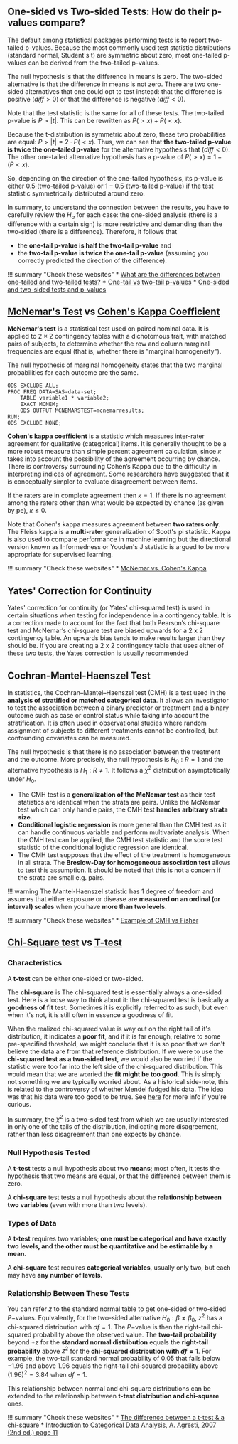 ## One-sided vs Two-sided Tests: How do their p-values compare?

The default among statistical packages performing tests is to report two-tailed p-values.  Because the most commonly used test statistic distributions (standard normal, Student's t) are symmetric about zero, most one-tailed p-values can be derived from the two-tailed p-values.

The null hypothesis is that the difference in means is zero.  The two-sided alternative is that the difference in means is not zero. There are two one-sided alternatives that one could opt to test instead: that the difference is positive ($diff > 0$) or that the difference is negative ($diff < 0$). 

Note that the test statistic is the same for all of these tests. The two-tailed p-value is $P > |t|$. This can be rewritten as $P(>x)+P(<x)$. 

Because the t-distribution is symmetric about zero, these two probabilities are equal: $P > |t| = 2 \cdot  P(<x)$. Thus, we can see that **the two-tailed p-value is twice the one-tailed p-value** for the alternative hypothesis that ($diff < 0$).  The other one-tailed alternative hypothesis has a p-value of $P(>x)=1-(P<x)$. 

So, depending on the direction of the one-tailed hypothesis, its p-value is either $0.5 \cdot$(two-tailed p-value) or $1-0.5 \cdot$(two-tailed p-value) if the test statistic symmetrically distributed around zero. 

In summary, to understand the connection between the results, you have to carefully review the $H_a$ for each case: the one-sided analysis (there is a difference with a certain sign) is more restrictive and demanding than the two-sided (there is a difference). Therefore, it follows that
    
* the **one-tail p-value is half the two-tail p-value** and
* the **two-tail p-value is twice the one-tail p-value** (assuming you correctly predicted the direction of the difference).
    
!!! summary "Check these websites"
    * [What are the differences between one-tailed and two-tailed tests?](https://stats.idre.ucla.edu/other/mult-pkg/faq/general/faq-what-are-the-differences-between-one-tailed-and-two-tailed-tests/)
    * [One-tail vs two-tail p-values](https://www.graphpad.com/guides/prism/7/statistics/one-tail_vs__two-tail_p_values.htm?toc=0&printWindow)
    * [One-sided and two-sided tests and p-values](http://www.tandfonline.com/doi/abs/10.1080/10543409108835014)

## [McNemar's Test](https://en.wikipedia.org/wiki/McNemar%27s_test) vs [Cohen's Kappa Coefficient](https://en.wikipedia.org/wiki/Cohen%27s_kappa)

**McNemar's test** is a statistical test used on paired nominal data. It is applied to $2 \times 2$ contingency tables with a dichotomous trait, with matched pairs of subjects, to determine whether the row and column marginal frequencies are equal (that is, whether there is "marginal homogeneity"). 

The null hypothesis of marginal homogeneity states that the two marginal probabilities for each outcome are the same.

```
ODS EXCLUDE ALL;
PROC FREQ DATA=SAS-data-set;
	TABLE variable1 * variable2;
	EXACT MCNEM;
	ODS OUTPUT MCNEMARSTEST=mcnemarresults;
RUN;
ODS EXCLUDE NONE;
```

**Cohen's kappa coefficient** is a statistic which measures inter-rater agreement for qualitative (categorical) items. It is generally thought to be a more robust measure than simple percent agreement calculation, since $\kappa$ takes into account the possibility of the agreement occurring by chance. There is controversy surrounding Cohen’s Kappa due to the difficulty in interpreting indices of agreement. Some researchers have suggested that it is conceptually simpler to evaluate disagreement between items.

If the raters are in complete agreement then $\kappa=1$. If there is no agreement among the raters other than what would be expected by chance (as given by pe), $\kappa \le 0$.

Note that Cohen's kappa measures agreement between **two raters only**. The Fleiss kappa is a **multi-rater** generalization of Scott's pi statistic. Kappa is also used to compare performance in machine learning but the directional version known as Informedness or Youden's J statistic is argued to be more appropriate for supervised learning.

!!! summary "Check these websites"
    * [McNemar vs. Cohen's Kappa](http://math.usu.edu/jrstevens/biostat/projects2013/pres_mcnemarcohen.pdf)

## Yates' Correction for Continuity

Yates' correction for continuity (or Yates' chi-squared test) is used in certain situations when testing for independence in a contingency table. It is a correction made to account for the fact that both Pearson’s chi-square test and McNemar’s chi-square test are biased upwards for a 2 x 2 contingency table. An upwards bias tends to make results larger than they should be. If you are creating a 2 x 2 contingency table that uses either of these two tests, the Yates correction is usually recommended

## Cochran-Mantel-Haenszel Test

In statistics, the Cochran–Mantel–Haenszel test (CMH) is a test used in the **analysis of stratified or matched categorical data**. It allows an investigator to test the association between a binary predictor or treatment and a binary outcome such as case or control status while taking into account the stratification. It is often used in observational studies where random assignment of subjects to different treatments cannot be controlled, but confounding covariates can be measured.

The null hypothesis is that there is no association between the treatment and the outcome. More precisely, the null hypothesis is $H_{0}:R=1$ and the alternative hypothesis is $H_{1}:R\neq 1$. It follows a $\chi^{2}$ distribution asymptotically under $H_{0}$.

*  The CMH test is a **generalization of the McNemar test** as their test statistics are identical when the strata are pairs. Unlike the McNemar test which can only handle pairs, the CMH test **handles arbitrary strata size**.
* **Conditional logistic regression** is more general than the CMH test as it can handle continuous variable and perform multivariate analysis. When the CMH test can be applied, the CMH test statistic and the score test statistic of the conditional logistic regression are identical.
* The CMH test supposes that the effect of the treatment is homogeneous in all strata. The **Breslow-Day for homogeneous association test** allows to test this assumption. It should be noted that this is not a concern if the strata are small e.g. pairs.

!!! warning
    The Mantel-Haenszel statistic has 1 degree of freedom and assumes that either exposure or disease are **measured on an ordinal (or interval) scales** when you have **more than two levels**.

!!! summary "Check these websites"
    * [Example of CMH vs Fisher](http://www.biostathandbook.com/cmh.html)

## [Chi-Square test](https://en.wikipedia.org/wiki/Chi-squared_test) vs [T-test](https://en.wikipedia.org/wiki/Student%27s_t-test)

### Characteristics
A **t-test** can be either one-sided or two-sided.

The **chi-square** is The chi-squared test is essentially always a one-sided test. Here is a loose way to think about it: the chi-squared test is basically a **goodness of fit** test. Sometimes it is explicitly referred to as such, but even when it's not, it is still often in essence a goodness of fit. 

When the realized chi-squared value is way out on the right tail of it's distribution, it indicates a **poor fit**, and if it is far enough, relative to some pre-specified threshold, we might conclude that it is so poor that we don't believe the data are from that reference distribution. If we were to use the **chi-squared test as a two-sided test**, we would also be worried if the statistic were too far into the left side of the chi-squared distribution. This would mean that we are worried the **fit might be too good**. This is simply not something we are typically worried about. As a historical side-note, this is related to the controversy of whether Mendel fudged his data. The idea was that his data were too good to be true. See [here](http://www.amjbot.org/content/88/5/737.full) for more info if you're curious.

In summary, the $\chi^2$ is a two-sided test from which we are usually interested in only one of the tails of the distribution, indicating more disagreement, rather than less disagreement than one expects by chance.

### Null Hypothesis Tested
A **t-test** tests a null hypothesis about two **means**; most often, it tests the hypothesis that two means are equal, or that the difference between them is zero. 

A **chi-square** test tests a null hypothesis about the **relationship between two variables** (even with more than two levels). 

### Types of Data
A **t-test** requires two variables; **one must be categorical and have exactly two levels, and the other must be quantitative and be estimable by a mean**. 

A **chi-square** test requires **categorical variables**, usually only two, but each may have **any number of levels**.

### Relationship Between These Tests

You can refer $z$ to the standard normal table to get one-sided or two-sided $P-$values. Equivalently, for the two-sided alternative $H_0:\beta \ne \beta_0$, $z^2$ has a chi-squared distribution with $df = 1$. The $P-$value is then the right-tail chi-squared probability above the observed value. The **two-tail probability** beyond $\pm z$ for the **standard normal distribution** equals the **right-tail probability** above $z^2$ for the **chi-squared distribution with $df = 1$**. For example, the two-tail standard normal probability of $0.05$ that falls below $−1.96$ and above $1.96$ equals the right-tail chi-squared probability above $(1.96)^2 = 3.84$ when $df = 1$.

This relationship between normal and chi-square distributions can be extended to the relationship between **t-test distribution and chi-square** ones.

!!! summary "Check these websites"
    * [The difference between a t-test & a chi-square](https://sciencing.com/difference-between-ttest-chi-square-8225095.html)
    * [Introduction to Categorical Data Analysis, A. Agresti, 2007 (2nd ed.) page 11](https://mregresion.files.wordpress.com/2012/08/agresti-introduction-to-categorical-data.pdf)
